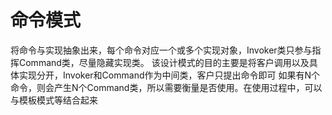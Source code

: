 # 命令模式
将命令与实现抽象出来，每个命令对应一个或多个实现对象，Invoker类只参与指挥Command类，尽量隐藏实现类。
该设计模式的目的主要是将客户调用以及具体实现分开，Invoker和Command作为中间类，客户只提出命令即可
如果有N个命令，则会产生N个Command类，所以需要衡量是否使用。在使用过程中，可以与模板模式等结合起来